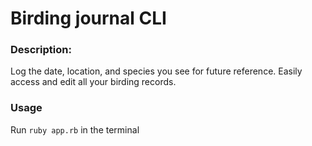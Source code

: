 # Birding journal CLI

### Description: 
Log the date, location, and species you see for future reference. Easily access and edit all your birding records.
### Usage
Run `ruby app.rb` in the terminal
